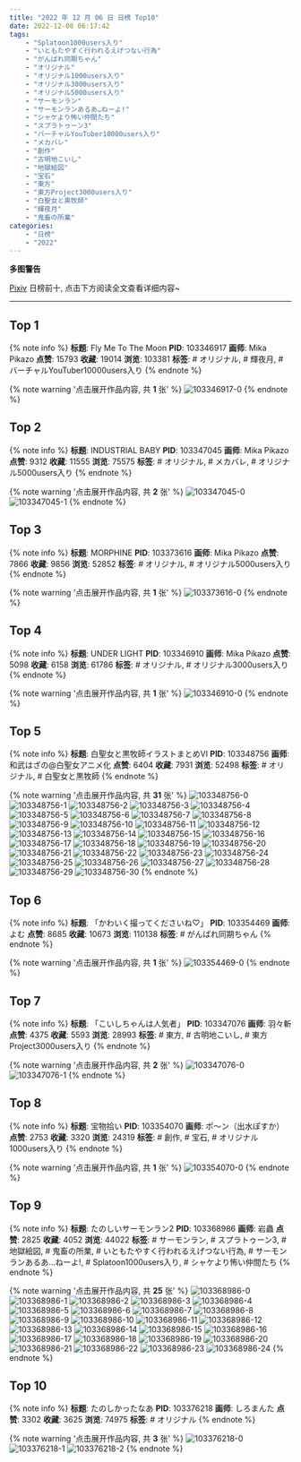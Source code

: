 ```yaml
---
title: "2022 年 12 月 06 日 日榜 Top10"
date: 2022-12-08 06:17:42
tags:
    - "Splatoon1000users入り"
    - "いともたやすく行われるえげつない行為"
    - "がんばれ同期ちゃん"
    - "オリジナル"
    - "オリジナル1000users入り"
    - "オリジナル3000users入り"
    - "オリジナル5000users入り"
    - "サーモンラン"
    - "サーモンランあるあ…ねーよ!"
    - "シャケより怖い仲間たち"
    - "スプラトゥーン3"
    - "バーチャルYouTuber10000users入り"
    - "メカバレ"
    - "創作"
    - "古明地こいし"
    - "地獄絵図"
    - "宝石"
    - "東方"
    - "東方Project3000users入り"
    - "白聖女と黒牧師"
    - "輝夜月"
    - "鬼畜の所業"
categories:
    - "日榜"
    - "2022"
---
```


<i class="fa fa-triangle-exclamation"></i>**多图警告**<i class="fa fa-triangle-exclamation"></i>

[Pixiv](https://www.pixiv.net/) 日榜前十, 点击下方阅读全文查看详细内容~

<!-- more -->

---

## Top 1

{% note info %}
**标题**: Fly Me To The Moon
**PID**: 103346917 **画师**: Mika Pikazo
**点赞**: 15793 **收藏**: 19014 **浏览**: 103381
**标签**: # オリジナル, # 輝夜月, # バーチャルYouTuber10000users入り
{% endnote %}

{% note warning '点击展开作品内容, 共 **1** 张' %}
![103346917-0](https://i.pixiv.re/img-original/img/2022/12/05/00/00/02/103346917_p0.png)
{% endnote %}

## Top 2

{% note info %}
**标题**: INDUSTRIAL BABY
**PID**: 103347045 **画师**: Mika Pikazo
**点赞**: 9312 **收藏**: 11555 **浏览**: 75575
**标签**: # オリジナル, # メカバレ, # オリジナル5000users入り
{% endnote %}

{% note warning '点击展开作品内容, 共 **2** 张' %}
![103347045-0](https://i.pixiv.re/img-original/img/2022/12/05/00/00/17/103347045_p0.png)
![103347045-1](https://i.pixiv.re/img-original/img/2022/12/05/00/00/17/103347045_p1.png)
{% endnote %}

## Top 3

{% note info %}
**标题**: MORPHINE
**PID**: 103373616 **画师**: Mika Pikazo
**点赞**: 7866 **收藏**: 9856 **浏览**: 52852
**标签**: # オリジナル, # オリジナル5000users入り
{% endnote %}

{% note warning '点击展开作品内容, 共 **1** 张' %}
![103373616-0](https://i.pixiv.re/img-original/img/2022/12/06/00/00/04/103373616_p0.png)
{% endnote %}

## Top 4

{% note info %}
**标题**: UNDER LIGHT
**PID**: 103346910 **画师**: Mika Pikazo
**点赞**: 5098 **收藏**: 6158 **浏览**: 61786
**标签**: # オリジナル, # オリジナル3000users入り
{% endnote %}

{% note warning '点击展开作品内容, 共 **1** 张' %}
![103346910-0](https://i.pixiv.re/img-original/img/2022/12/05/00/00/01/103346910_p0.png)
{% endnote %}

## Top 5

{% note info %}
**标题**: 白聖女と黒牧師イラストまとめⅥ
**PID**: 103348756 **画师**: 和武はざの@白聖女アニメ化
**点赞**: 6404 **收藏**: 7931 **浏览**: 52498
**标签**: # オリジナル, # 白聖女と黒牧師
{% endnote %}

{% note warning '点击展开作品内容, 共 **31** 张' %}
![103348756-0](https://i.pixiv.re/img-original/img/2022/12/05/00/53/39/103348756_p0.jpg)
![103348756-1](https://i.pixiv.re/img-original/img/2022/12/05/00/53/39/103348756_p1.jpg)
![103348756-2](https://i.pixiv.re/img-original/img/2022/12/05/00/53/39/103348756_p2.jpg)
![103348756-3](https://i.pixiv.re/img-original/img/2022/12/05/00/53/39/103348756_p3.jpg)
![103348756-4](https://i.pixiv.re/img-original/img/2022/12/05/00/53/39/103348756_p4.jpg)
![103348756-5](https://i.pixiv.re/img-original/img/2022/12/05/00/53/39/103348756_p5.jpg)
![103348756-6](https://i.pixiv.re/img-original/img/2022/12/05/00/53/39/103348756_p6.jpg)
![103348756-7](https://i.pixiv.re/img-original/img/2022/12/05/00/53/39/103348756_p7.jpg)
![103348756-8](https://i.pixiv.re/img-original/img/2022/12/05/00/53/39/103348756_p8.jpg)
![103348756-9](https://i.pixiv.re/img-original/img/2022/12/05/00/53/39/103348756_p9.jpg)
![103348756-10](https://i.pixiv.re/img-original/img/2022/12/05/00/53/39/103348756_p10.jpg)
![103348756-11](https://i.pixiv.re/img-original/img/2022/12/05/00/53/39/103348756_p11.jpg)
![103348756-12](https://i.pixiv.re/img-original/img/2022/12/05/00/53/39/103348756_p12.jpg)
![103348756-13](https://i.pixiv.re/img-original/img/2022/12/05/00/53/39/103348756_p13.jpg)
![103348756-14](https://i.pixiv.re/img-original/img/2022/12/05/00/53/39/103348756_p14.jpg)
![103348756-15](https://i.pixiv.re/img-original/img/2022/12/05/00/53/39/103348756_p15.jpg)
![103348756-16](https://i.pixiv.re/img-original/img/2022/12/05/00/53/39/103348756_p16.jpg)
![103348756-17](https://i.pixiv.re/img-original/img/2022/12/05/00/53/39/103348756_p17.jpg)
![103348756-18](https://i.pixiv.re/img-original/img/2022/12/05/00/53/39/103348756_p18.jpg)
![103348756-19](https://i.pixiv.re/img-original/img/2022/12/05/00/53/39/103348756_p19.jpg)
![103348756-20](https://i.pixiv.re/img-original/img/2022/12/05/00/53/39/103348756_p20.jpg)
![103348756-21](https://i.pixiv.re/img-original/img/2022/12/05/00/53/39/103348756_p21.jpg)
![103348756-22](https://i.pixiv.re/img-original/img/2022/12/05/00/53/39/103348756_p22.jpg)
![103348756-23](https://i.pixiv.re/img-original/img/2022/12/05/00/53/39/103348756_p23.jpg)
![103348756-24](https://i.pixiv.re/img-original/img/2022/12/05/00/53/39/103348756_p24.jpg)
![103348756-25](https://i.pixiv.re/img-original/img/2022/12/05/00/53/39/103348756_p25.jpg)
![103348756-26](https://i.pixiv.re/img-original/img/2022/12/05/00/53/39/103348756_p26.jpg)
![103348756-27](https://i.pixiv.re/img-original/img/2022/12/05/00/53/39/103348756_p27.jpg)
![103348756-28](https://i.pixiv.re/img-original/img/2022/12/05/00/53/39/103348756_p28.jpg)
![103348756-29](https://i.pixiv.re/img-original/img/2022/12/05/00/53/39/103348756_p29.jpg)
![103348756-30](https://i.pixiv.re/img-original/img/2022/12/05/00/53/39/103348756_p30.jpg)
{% endnote %}

## Top 6

{% note info %}
**标题**: 「かわいく撮ってくださいね♡」
**PID**: 103354469 **画师**: よむ
**点赞**: 8685 **收藏**: 10673 **浏览**: 110138
**标签**: # がんばれ同期ちゃん
{% endnote %}

{% note warning '点击展开作品内容, 共 **1** 张' %}
![103354469-0](https://i.pixiv.re/img-original/img/2022/12/05/08/04/05/103354469_p0.png)
{% endnote %}

## Top 7

{% note info %}
**标题**: 「こいしちゃんは人気者」
**PID**: 103347076 **画师**: 羽々斬
**点赞**: 4375 **收藏**: 5593 **浏览**: 28993
**标签**: # 東方, # 古明地こいし, # 東方Project3000users入り
{% endnote %}

{% note warning '点击展开作品内容, 共 **2** 张' %}
![103347076-0](https://i.pixiv.re/img-original/img/2022/12/05/00/00/22/103347076_p0.png)
![103347076-1](https://i.pixiv.re/img-original/img/2022/12/05/00/00/22/103347076_p1.png)
{% endnote %}

## Top 8

{% note info %}
**标题**: 宝物拾い
**PID**: 103354070 **画师**: ポ～ン（出水ぽすか）
**点赞**: 2753 **收藏**: 3320 **浏览**: 24319
**标签**: # 創作, # 宝石, # オリジナル1000users入り
{% endnote %}

{% note warning '点击展开作品内容, 共 **1** 张' %}
![103354070-0](https://i.pixiv.re/img-original/img/2022/12/05/07/30/01/103354070_p0.jpg)
{% endnote %}

## Top 9

{% note info %}
**标题**: たのしいサーモンラン2
**PID**: 103368986 **画师**: 岩蟲
**点赞**: 2825 **收藏**: 4052 **浏览**: 44022
**标签**: # サーモンラン, # スプラトゥーン3, # 地獄絵図, # 鬼畜の所業, # いともたやすく行われるえげつない行為, # サーモンランあるあ…ねーよ!, # Splatoon1000users入り, # シャケより怖い仲間たち
{% endnote %}

{% note warning '点击展开作品内容, 共 **25** 张' %}
![103368986-0](https://i.pixiv.re/img-original/img/2022/12/05/21/39/49/103368986_p0.jpg)
![103368986-1](https://i.pixiv.re/img-original/img/2022/12/05/21/39/49/103368986_p1.jpg)
![103368986-2](https://i.pixiv.re/img-original/img/2022/12/05/21/39/49/103368986_p2.jpg)
![103368986-3](https://i.pixiv.re/img-original/img/2022/12/05/21/39/49/103368986_p3.jpg)
![103368986-4](https://i.pixiv.re/img-original/img/2022/12/05/21/39/49/103368986_p4.jpg)
![103368986-5](https://i.pixiv.re/img-original/img/2022/12/05/21/39/49/103368986_p5.jpg)
![103368986-6](https://i.pixiv.re/img-original/img/2022/12/05/21/39/49/103368986_p6.jpg)
![103368986-7](https://i.pixiv.re/img-original/img/2022/12/05/21/39/49/103368986_p7.jpg)
![103368986-8](https://i.pixiv.re/img-original/img/2022/12/05/21/39/49/103368986_p8.jpg)
![103368986-9](https://i.pixiv.re/img-original/img/2022/12/05/21/39/49/103368986_p9.jpg)
![103368986-10](https://i.pixiv.re/img-original/img/2022/12/05/21/39/49/103368986_p10.jpg)
![103368986-11](https://i.pixiv.re/img-original/img/2022/12/05/21/39/49/103368986_p11.jpg)
![103368986-12](https://i.pixiv.re/img-original/img/2022/12/05/21/39/49/103368986_p12.jpg)
![103368986-13](https://i.pixiv.re/img-original/img/2022/12/05/21/39/49/103368986_p13.jpg)
![103368986-14](https://i.pixiv.re/img-original/img/2022/12/05/21/39/49/103368986_p14.jpg)
![103368986-15](https://i.pixiv.re/img-original/img/2022/12/05/21/39/49/103368986_p15.jpg)
![103368986-16](https://i.pixiv.re/img-original/img/2022/12/05/21/39/49/103368986_p16.jpg)
![103368986-17](https://i.pixiv.re/img-original/img/2022/12/05/21/39/49/103368986_p17.jpg)
![103368986-18](https://i.pixiv.re/img-original/img/2022/12/05/21/39/49/103368986_p18.jpg)
![103368986-19](https://i.pixiv.re/img-original/img/2022/12/05/21/39/49/103368986_p19.jpg)
![103368986-20](https://i.pixiv.re/img-original/img/2022/12/05/21/39/49/103368986_p20.jpg)
![103368986-21](https://i.pixiv.re/img-original/img/2022/12/05/21/39/49/103368986_p21.jpg)
![103368986-22](https://i.pixiv.re/img-original/img/2022/12/05/21/39/49/103368986_p22.jpg)
![103368986-23](https://i.pixiv.re/img-original/img/2022/12/05/21/39/49/103368986_p23.jpg)
![103368986-24](https://i.pixiv.re/img-original/img/2022/12/05/21/39/49/103368986_p24.jpg)
{% endnote %}

## Top 10

{% note info %}
**标题**: たのしかったなあ
**PID**: 103376218 **画师**: しろまんた
**点赞**: 3302 **收藏**: 3625 **浏览**: 74975
**标签**: # オリジナル
{% endnote %}

{% note warning '点击展开作品内容, 共 **3** 张' %}
![103376218-0](https://i.pixiv.re/img-original/img/2022/12/06/01/29/59/103376218_p0.png)
![103376218-1](https://i.pixiv.re/img-original/img/2022/12/06/01/29/59/103376218_p1.png)
![103376218-2](https://i.pixiv.re/img-original/img/2022/12/06/01/29/59/103376218_p2.png)
{% endnote %}
